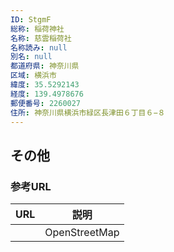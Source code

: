 ```yaml
---
ID: StgmF
総称: 稲荷神社
名称: 慈雲稲荷社
名称読み: null
別名: null
都道府県: 神奈川県
区域: 横浜市
緯度: 35.5292143
経度: 139.4978676
郵便番号: 2260027
住所: 神奈川県横浜市緑区長津田６丁目６−８
---
```


## その他

### 参考URL

| URL | 説明          |
| --- | ------------- |
|     | OpenStreetMap |
